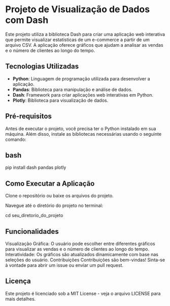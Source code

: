 # Projeto de Visualização de Dados com Dash

Este projeto utiliza a biblioteca Dash para criar uma aplicação web interativa que permite visualizar estatísticas de um e-commerce a partir de um arquivo CSV. A aplicação oferece gráficos que ajudam a analisar as vendas e o número de clientes ao longo do tempo.

## Tecnologias Utilizadas

- **Python**: Linguagem de programação utilizada para desenvolver a aplicação.
- **Pandas**: Biblioteca para manipulação e análise de dados.
- **Dash**: Framework para criar aplicações web interativas em Python.
- **Plotly**: Biblioteca para visualização de dados.

## Pré-requisitos

Antes de executar o projeto, você precisa ter o Python instalado em sua máquina. Além disso, instale as bibliotecas necessárias usando o seguinte comando:

## bash
pip install dash pandas plotly

## Como Executar a Aplicação

Clone o repositório ou baixe os arquivos do projeto.

Navegue até o diretório do projeto no terminal:

cd seu_diretorio_do_projeto

## Funcionalidades
Visualização Gráfica: O usuário pode escolher entre diferentes gráficos para visualizar as vendas e o número de clientes ao longo do tempo.
Interatividade: Os gráficos são atualizados dinamicamente com base nas seleções do usuário.
Contribuições
Contribuições são bem-vindas! Sinta-se à vontade para abrir um issue ou enviar um pull request.

## Licença
Este projeto é licenciado sob a MIT License - veja o arquivo LICENSE para mais detalhes.

